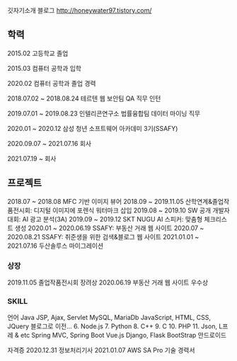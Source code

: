 깃자기소개 블로그 http://honeywater97.tistory.com/

## 학력
2015.02 고등학교 졸업

2015.03 컴퓨터 공학과 입학

2020.02 컴퓨터 공학과 졸업 경력 

2018.07.02 ~ 2018.08.24 테르텐 웹 보안팀 QA 직무 인턴 

2019.07.01 ~ 2019.08.23 인텔리콘연구소 법률융합팀 데이터 마이닝 직무 

2020.01 ~ 2020.12 삼성 청년 소프트웨어 아카데미 3기(SSAFY) 

2020.09.07 ~ 2021.07.16 회사

2021.07.19 ~ 회사

 ## 프로젝트
 
 2018.07 ~ 2018.08 MFC 기반 이미지 뷰어 
 2018.09 ~ 2019.11.05 산학연계&졸업작품전시회: 디지털 이미지에 포렌식 워터마크 삽입 
 2019.08 ~ 2019.10 SW 공개 개발자 대회: AI 광고 분석(3A) 
 2019.09 ~ 2019.12 SKT NUGU AI 스피커: 맞춤형 체크리스트 생성 
 2020.01 ~ 2020.06.19 SSAFY: 부동산 거래 웹 사이트 
 2020.07 ~ 2020.08.21 SSAFY: 취준생을 위한 검색&블로그 웹 사이트 
 2021.01.01 ~ 2021.07.16 두산솔루스 마이그레이션 
 
 ### 상장 
 2019.11.05 졸업작품전시회 장려상 
 2020.06.19 부동산 거래 웹 사이트 우수상
 
 ### SKILL 
 언어 
 Java JSP, Ajax, Servlet MySQL, MariaDb JavaScript, HTML, CSS, JQuery 블로그로 이전... 6. Node.js 7. Python 8. C++ 9. C 10. PHP 11. Json, L프레 & etc Spring MVC, 
Spring Boot Vue.js Django, Flask BootStrap 안드로이드

자격증 
2020.12.31 정보처리기사
2021.01.07 AWS SA Pro 기술 경력서

